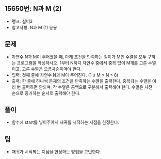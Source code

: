<h2>15650번: N과 M (2)</h2>
<ul>
  <li>랭크: 실버3</li>
  <li>참고사항: N과 M (1) 응용</li>
</ul>
<h2>문제</h2>
<ul>
  <li>자연수 N과 M이 주어졌을 때, 아래 조건을 만족하는 길이가 M인 수열을 모두 구하는 프로그램을 작성하시오. 1부터 N까지 자연수 중에서 중복 없이 M개를 고른 수열이고, 고른 수열은 오름차순이어야 한다.</li>
  <li>입력: 첫째 줄에 자연수 N과 M이 주어진다. (1 ≤ M ≤ N ≤ 8)</li>
  <li>출력: 한 줄에 하나씩 문제의 조건을 만족하는 수열을 출력한다. 중복되는 수열을 여러 번 출력하면 안되며, 각 수열은 공백으로 구분해서 출력해야 한다. 수열은 사전 순으로 증가하는 순서로 출력해야 한다.</li>
</ul>
<h2>풀이</h2>
<ul>
  <li>함수에 start를 넣어주어서 재귀를 시작하는 지점을 한정한다.</li>
</ul>
<h2>팁</h2>
<ul>
  <li>재귀가 시작되는 지점을 한정하는 방법을 고민한다.</li>
</ul>
